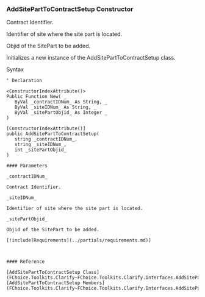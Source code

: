 ﻿### AddSitePartToContractSetup Constructor

Contract Identifier.

Identifier of site where the site part is located.

Objid of the SitePart to be added.

Initializes a new instance of the AddSitePartToContractSetup class.

Syntax

```vbnet
' Declaration

<ConstructorIndexAttribute()>
Public Function New( _
   ByVal _contractIDNum_ As String, _
   ByVal _siteIDNum_ As String, _
   ByVal _sitePartObjid_ As Integer _
)

[ConstructorIndexAttribute()]
public AddSitePartToContractSetup( 
   string _contractIDNum_,
   string _siteIDNum_,
   int _sitePartObjid_
)

#### Parameters

_contractIDNum_

Contract Identifier.

_siteIDNum_

Identifier of site where the site part is located.

_sitePartObjid_

Objid of the SitePart to be added.

[!include[Requirements](../partials/requirements.md)]



#### Reference

[AddSitePartToContractSetup Class](FChoice.Toolkits.Clarify~FChoice.Toolkits.Clarify.Interfaces.AddSitePartToContractSetup.md)  
[AddSitePartToContractSetup Members](FChoice.Toolkits.Clarify~FChoice.Toolkits.Clarify.Interfaces.AddSitePartToContractSetup_members.md)